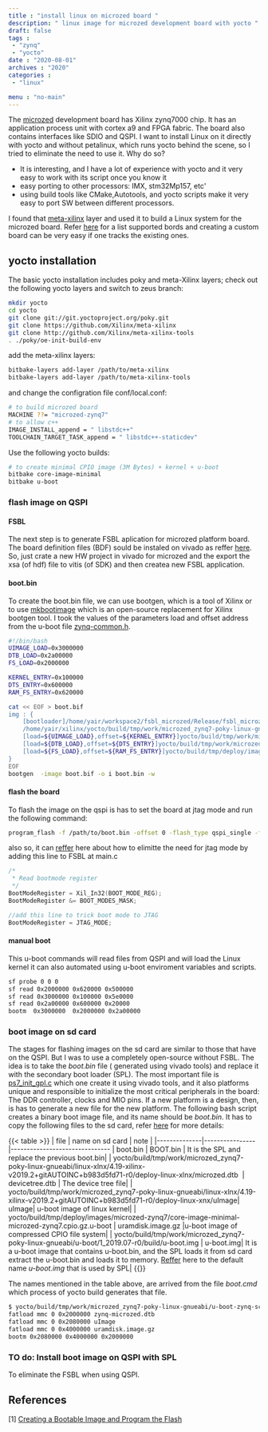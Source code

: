 ```yaml
---
title : "install linux on microzed board "
description: " linux image for microzed development board with yocto "
draft: false
tags : 
 - "zynq"
 - "yocto"
date : "2020-08-01"
archives : "2020"
categories : 
 - "linux"

menu : "no-main"
---
```

The [microzed](http://zedboard.org/product/microzed) development board has Xilinx zynq7000 chip. It has an application process unit with cortex a9  and FPGA fabric. The board also contains interfaces like SDIO and QSPI. I want to install Linux on it directly with yocto and without petalinux, which runs yocto behind the scene, so I tried to eliminate the need to use it. Why do so? 
* It is interesting, and I have a lot of experience with yocto and it very easy to work with its script once you know it 
* easy porting to other processors: IMX, stm32Mp157, etc'
* using build tools like CMake,Autotools, and yocto scripts make it very easy to port SW between different processors.

I found that [meta-xilinx](https://github.com/Xilinx/meta-xilinx) layer and used it to build a Linux system for the microzed board. Refer [here](https://github.com/Xilinx/meta-xilinx/tree/master/meta-xilinx-bsp/conf/machine)  for a list supported bords and creating a custom board can be very easy if one tracks the existing ones.


## yocto installation
The basic yocto installation includes poky and meta-Xilinx layers; check out the following yocto layers and switch to zeus branch:
```bash
mkdir yocto
cd yocto
git clone git://git.yoctoproject.org/poky.git
git clone https://github.com/Xilinx/meta-xilinx
git clone http://github.com/Xilinx/meta-xilinx-tools
. ./poky/oe-init-build-env
```
add the meta-xilinx layers:
```bash
bitbake-layers add-layer /path/to/meta-xilinx
bitbake-layers add-layer /path/to/meta-xilinx-tools
```
and change the configration file conf/local.conf:
```bash
# to build microzed board
MACHINE ??= "microzed-zynq7"
# to allow c++ 
IMAGE_INSTALL_append = " libstdc++"
TOOLCHAIN_TARGET_TASK_append = " libstdc++-staticdev"
```
 Use the following yocto builds:
```bash
# to create minimal CPIO image (3M Bytes) + kernel + u-boot
bitbake core-image-minimal
bitbake u-boot
```

### flash image on QSPI

#### FSBL
The next step is to generate FSBL aplication for microzed platform board. The board definition files (BDF) sould be instaled on vivado as reffer [here](https://github.com/Avnet/bdf). So, just crate a new HW project in vivado for microzed and the export the xsa (of hdf) file to vitis (of SDK) and then createa new FSBL application.


#### boot.bin
To create the boot.bin file, we can use bootgen, which is a tool of Xilinx or to use [mkbootimage](https://github.com/antmicro/zynq-mkbootimage) which is an open-source replacement for Xilinx bootgen tool. I took the values of the parameters load and offset address from the u-boot file [zynq-common.h](https://gitlab.denx.de/u-boot/u-boot/-/blob/master/include/configs/zynq-common.h).

```bash
#!/bin/bash
UIMAGE_LOAD=0x3000000
DTB_LOAD=0x2a00000
FS_LOAD=0x2000000

KERNEL_ENTRY=0x100000
DTS_ENTRY=0x600000
RAM_FS_ENTRY=0x620000

cat << EOF > boot.bif
img : { 
	[bootloader]/home/yair/workspace2/fsbl_microzed/Release/fsbl_microzed.elf
	/home/yair/xilinx/yocto/build/tmp/work/microzed_zynq7-poky-linux-gnueabi/u-boot/1_2019.07-r0/build/u-boot.elf
	[load=${UIMAGE_LOAD},offset=${KERNEL_ENTRY}]yocto/build/tmp/work/microzed_zynq7-poky-linux-gnueabi/linux-xlnx/4.19-xilinx-v2019.2+gitAUTOINC+b983d5fd71-r0/deploy-linux-xnx/uImage	
	[load=${DTB_LOAD},offset=${DTS_ENTRY}]yocto/build/tmp/work/microzed_zynq7-poky-linux-gnueabi/linux-xlnx/4.19-xilinx-v2019.2+gitAUTOINC+b983d5fd71-r0/deploy-linux-xlnx/zynq-microzed-microzed-zynq7.dtb	
	[load=${FS_LOAD},offset=${RAM_FS_ENTRY}]yocto/build/tmp/deploy/images/microzed-zynq7/core-image-minimal-microzed-zynq7.cpio.gz.u-boot
}
EOF
bootgen  -image boot.bif -o i boot.bin -w 
```

#### flash the board
To flash the image on the qspi is has to set the board at jtag  mode  and run the following command:
```bash
program_flash -f /path/to/boot.bin -offset 0 -flash_type qspi_single -fsbl /path/to/fsbl_microzed.elf -blank_check -verify -cable type xilinx_tcf url TCP:127.0.0.1:3121
```
also so, it can [reffer](https://www.xilinx.com/support/answers/70548.html) here about how to elimitte the need for jtag mode by adding this line to FSBL at main.c
```c
/*
 * Read bootmode register
 */
BootModeRegister = Xil_In32(BOOT_MODE_REG);
BootModeRegister &= BOOT_MODES_MASK;

//add this line to trick boot mode to JTAG
BootModeRegister = JTAG_MODE; 
```

#### manual boot
This u-boot commands will read files from QSPI and will load the Linux kernel it can also automated using u-boot enviroment variables and scripts. 
```bash
sf probe 0 0 0 
sf read 0x2000000 0x620000 0x500000
sf read 0x3000000 0x100000 0x5e0000
sf read 0x2a00000 0x600000 0x20000
bootm  0x3000000  0x2000000 0x2a00000
```

### boot image on sd card

The stages for flashing images on the sd card are similar to those that have on the QSPI. But I was to use a completely open-source without FSBL. The idea is to take the *boot.bin* file ( generated using vivado tools) and replace it with the secondary boot loader (SPL). The most important file is [ps7_init_gpl.c](https://gitlab.denx.de/u-boot/u-boot/-/blob/master/board/xilinx/zynq/zynq-microzed/ps7_init_gpl.c) which one create it using vivado tools, and it also platforms unique and responsible to initialize the most critical peripherals in the board: The DDR controller, clocks and MIO pins. If a new platform is a design, then, is has to generate a new file for the new platform.  The following bash script creates a binary boot image file, and its name should be *boot.bin*. It has to copy the following files to the sd card, refer [here](https://xilinx-wiki.atlassian.net/wiki/spaces/A/pages/18841976/Prepare+boot+image) for more details:

{{< table >}}
| file | name on sd card | note                         |
|--------------|----------------|-------------------------------
| boot.bin     | BOOT.bin       | It is the SPL and replace the previous boot.bin| 
| yocto/build/tmp/work/microzed_zynq7-poky-linux-gnueabi/linux-xlnx/4.19-xilinx-v2019.2+gitAUTOINC+b983d5fd71-r0/deploy-linux-xlnx/microzed.dtb  | devicetree.dtb | The device tree file| 
| yocto/build/tmp/work/microzed_zynq7-poky-linux-gnueabi/linux-xlnx/4.19-xilinx-v2019.2+gitAUTOINC+b983d5fd71-r0/deploy-linux-xnx/uImage|  uImage| u-boot image of linux kernel|
| yocto/build/tmp/deploy/images/microzed-zynq7/core-image-minimal-microzed-zynq7.cpio.gz.u-boot |  uramdisk.image.gz |u-boot image of compressed CPIO file system|
| yocto/build/tmp/work/microzed_zynq7-poky-linux-gnueabi/u-boot/1_2019.07-r0/build/u-boot.img |  u-boot.img| It is a u-boot image that contains u-boot.bin, and the SPL loads it from sd card extract the u-boot.bin and loads it to memory. [Reffer](https://github.com/Xilinx/u-boot-xlnx/blob/master/include/configs/zynq-common.h) here to the default name *u-boot.img* that is used by SPL|
{{</table>}}

The names mentioned in the table above, are arrived from the file  *boot.cmd* which process of yocto build generates that file.


```bash
$ yocto/build/tmp/work/microzed_zynq7-poky-linux-gnueabi/u-boot-zynq-scr/1.0-r0 $ cat boot.cmd
fatload mmc 0 0x2000000 zynq-microzed.dtb
fatload mmc 0 0x2080000 uImage
fatload mmc 0 0x4000000 uramdisk.image.gz
bootm 0x2080000 0x4000000 0x2000000
```

### TO do: Install boot image on QSPI with SPL
To eliminate the FSBL when using QSPI.



## References
[1] [Creating a Bootable Image and Program the Flash](https://www.xilinx.com/html_docs/xilinx2018_1/SDK_Doc/xsct/use_cases/xsct_create_bootable_image.html)

